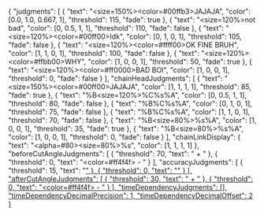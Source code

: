 {
    "judgments": [
        {
            "text": "<size=150%><color=#00ffb3>JAJAJA</color></size>",
            "color": [0.0, 1.0, 0.667, 1],
            "threshold": 115,
            "fade": true
        },
        {
            "text": "<size=120%>not bad</color></size>",
            "color": [0, 0.5, 1, 1],
            "threshold": 110,
            "fade": false
        },
        {
            "text": "<size=120%><color=#00ff00>Idk</color></size>",
            "color": [0, 1, 0, 1],
            "threshold": 105,
            "fade": false
        },
        {
            "text": "<size=120%><color=#ffff00>OK FINE BRUH</color></size>",
            "color": [1, 1, 0, 1],
            "threshold": 100,
            "fade": false
        },
        {
            "text": "<size=120%><color=#ffbb00>WHY</color></size>",
            "color": [1, 0, 0, 1],
            "threshold": 50,
            "fade": true
        },
        {
            "text": "<size=120%><color=#ff0000>BAD BOI</color></size>",
            "color": [1, 0, 0, 1],
            "threshold": 0,
            "fade": false
        }
    ],
    "chainHeadJudgments": [
        {
            "text": "<size=150%><color=#00ff00>JAJAJA</color></size>",
            "color": [1, 1, 1, 1],
            "threshold": 85,
            "fade": true
        },
        {
            "text": "%B<size=120%>%C%s</u></size>%A",
            "color": [0, 0.5, 1, 1],
            "threshold": 80,
            "fade": false
        },
        {
            "text": "%B%C%s</u>%A",
            "color": [0, 1, 0, 1],
            "threshold": 75,
            "fade": false
        },
        {
            "text": "%B%C%s</u>%A",
            "color": [1, 1, 0, 1],
            "threshold": 70,
            "fade": false
        },
        {
            "text": "%B<size=80%>%s</size>%A",
            "color": [1, 0, 0, 1],
            "threshold": 35,
            "fade": true
        },
        {
            "text": "%B<size=80%>%s</size>%A",
            "color": [1, 0, 0, 1],
            "threshold": 0,
            "fade": false
        }
    ],
    "chainLinkDisplay": {
        "text": "<alpha=#80><size=80%>%s",
        "color": [1, 1, 1, 1]
    },
    "beforeCutAngleJudgments": [
        {
            "threshold": 70,
            "text": " + "
        },
        {
            "threshold": 0,
            "text": "<color=#ff4f4f> - </color>"
        }
    ],
    "accuracyJudgments": [
        {
            "threshold": 15,
            "text": "<u>"
        },
        {
            "threshold": 0,
            "text": ""
        }
    ],
    "afterCutAngleJudgments": [
        {
            "threshold": 30,
            "text": " + "
        },
        {
            "threshold": 0,
            "text": "<color=#ff4f4f> - </color>"
        }
    ],
    "timeDependencyJudgments": [],
    "timeDependencyDecimalPrecision": 1,
    "timeDependencyDecimalOffset": 2
}
